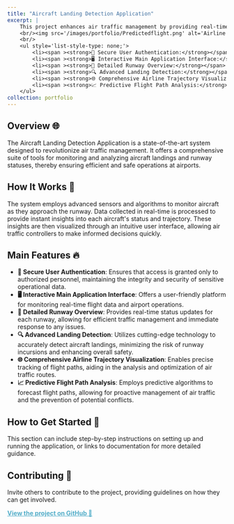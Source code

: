 ```yaml
---
title: "Aircraft Landing Detection Application"
excerpt: |
    This project enhances air traffic management by providing real-time insights into aircraft landings and runway statuses. 
    <br/><img src='/images/portfolio/Predictedflight.png' alt='Airline Trajectory' style='width: 400px; display: inline-block; margin-right: 10px;'> <img src='/images/portfolio/AirlineTrajectory.png' alt='Airline Trajectory Detail' style='width: 400px; display: inline-block;'>
    <br/>
    <ul style='list-style-type: none;'>
        <li><span ><strong>🔐 Secure User Authentication:</strong></span> Ensures access is granted only to authorized personnel, maintaining the integrity and security of sensitive operational data.</li>
        <li><span ><strong>🖥️ Interactive Main Application Interface:</strong></span> Offers a user-friendly platform for monitoring real-time flight data and airport operations.</li>
        <li><span ><strong>🛫 Detailed Runway Overview:</strong></span> Provides status updates for each runway, allowing for efficient traffic management.</li>
        <li><span ><strong>🔍 Advanced Landing Detection:</strong></span> Utilizes cutting-edge technology for accurate landing insights.</li>
        <li><span ><strong>🌐 Comprehensive Airline Trajectory Visualization:</strong></span> Enables precise tracking of flight paths for optimal route analysis.</li>
        <li><span ><strong>📈 Predictive Flight Path Analysis:</strong></span> Employs predictive algorithms for proactive air traffic management.</li>
    </ul>
collection: portfolio
---
```


## Overview 🌐
The Aircraft Landing Detection Application is a state-of-the-art system designed to revolutionize air traffic management. It offers a comprehensive suite of tools for monitoring and analyzing aircraft landings and runway statuses, thereby ensuring efficient and safe operations at airports.

## How It Works 🧐
The system employs advanced sensors and algorithms to monitor aircraft as they approach the runway. Data collected in real-time is processed to provide instant insights into each aircraft's status and trajectory. These insights are then visualized through an intuitive user interface, allowing air traffic controllers to make informed decisions quickly.

## Main Features 🔥
- **🔐 Secure User Authentication**: Ensures that access is granted only to authorized personnel, maintaining the integrity and security of sensitive operational data.
- **🖥️ Interactive Main Application Interface**: Offers a user-friendly platform for monitoring real-time flight data and airport operations.
- **🛫 Detailed Runway Overview**: Provides real-time status updates for each runway, allowing for efficient traffic management and immediate response to any issues.
- **🔍 Advanced Landing Detection**: Utilizes cutting-edge technology to accurately detect aircraft landings, minimizing the risk of runway incursions and enhancing overall safety.
- **🌐 Comprehensive Airline Trajectory Visualization**: Enables precise tracking of flight paths, aiding in the analysis and optimization of air traffic routes.
- **📈 Predictive Flight Path Analysis**: Employs predictive algorithms to forecast flight paths, allowing for proactive management of air traffic and the prevention of potential conflicts.

## How to Get Started 🚀
This section can include step-by-step instructions on setting up and running the application, or links to documentation for more detailed guidance.

## Contributing 👋
Invite others to contribute to the project, providing guidelines on how they can get involved.

<a href="https://github.com/mdalmaruf/AircraftLandingDetection.git" style="color:#52adc8;"><strong>View the project on GitHub 🌟</strong></a>

